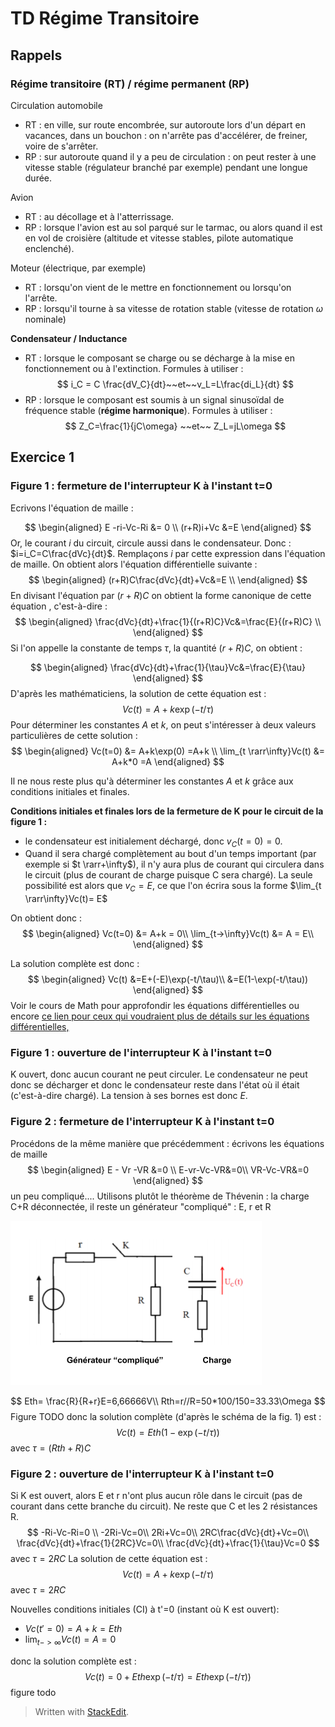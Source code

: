 # TD Régime Transitoire

## Rappels
### Régime transitoire (RT) / régime permanent (RP)
Circulation automobile
* RT : en ville, sur route encombrée, sur autoroute lors d'un départ en vacances, dans un bouchon : on n'arrête pas d'accélérer, de freiner, voire de s'arrêter.
* RP : sur autoroute quand il y a peu de circulation : on peut rester à une vitesse stable (régulateur branché par exemple) pendant une longue durée.

Avion 
* RT : au décollage et à l'atterrissage.
* RP : lorsque l'avion est au sol parqué sur le tarmac, ou alors quand il est en vol de croisière (altitude et vitesse stables, pilote automatique enclenché).

Moteur (électrique, par exemple)

* RT : lorsqu'on vient de le mettre en fonctionnement ou lorsqu'on l'arrête.
* RP : lorsqu'il tourne à sa vitesse de rotation stable (vitesse de rotation $\omega$ nominale)

**Condensateur / Inductance**
* RT : lorsque le composant se charge ou se décharge à la mise en fonctionnement ou à l'extinction. Formules à utiliser :
$$
i_C = C \frac{dV_C}{dt}~~et~~v_L=L\frac{di_L}{dt}
$$
* RP : lorsque le composant est soumis à un signal sinusoïdal de fréquence stable (**régime harmonique**). Formules à utiliser :
$$
Z_C=\frac{1}{jC\omega} ~~et~~ Z_L=jL\omega
$$
## Exercice  1

### Figure 1 : fermeture de l'interrupteur K à l'instant t=0
Ecrivons l'équation de maille :

$$
\begin{aligned}
E -ri-Vc-Ri &= 0 \\
(r+R)i+Vc &=E 
\end{aligned}
$$
Or, le courant $i$  du circuit, circule aussi dans le condensateur. Donc : $i=i_C=C\frac{dVc}{dt}$. Remplaçons $i$ par cette expression dans l'équation de maille. On obtient alors l'équation différentielle suivante : 
$$
\begin{aligned}
(r+R)C\frac{dVc}{dt}+Vc&=E \\
\end{aligned}
$$
En divisant l'équation par $(r+R)C$ on obtient la forme canonique de cette équation , c'est-à-dire : 
$$
\begin{aligned}
\frac{dVc}{dt}+\frac{1}{(r+R)C}Vc&=\frac{E}{(r+R)C} \\
\end{aligned}
$$
Si l'on appelle  la constante de temps $\tau$, la quantité $(r+R)C$, on obtient :

$$
\begin{aligned}
\frac{dVc}{dt}+\frac{1}{\tau}Vc&=\frac{E}{\tau} 
\end{aligned}
$$
D'après les mathématiciens, la solution de cette équation est : 
$$
Vc(t)=A+k\exp(-t/\tau)
$$
Pour déterminer les constantes $A$ et $k$, on peut s'intéresser à deux valeurs particulières de cette solution :
$$
\begin{aligned}
Vc(t=0) &= A+k\exp(0) =A+k \\ 
\lim_{t \rarr\infty}Vc(t) &= A+k*0 =A 
\end{aligned}
$$

Il ne nous reste plus qu'à déterminer les constantes $A$ et $k$ grâce aux conditions initiales et finales.

**Conditions initiales et finales lors de la fermeture de K pour le circuit de la figure 1 :**

* le condensateur est initialement déchargé, donc $v_C(t=0)=0$. 
* Quand il sera chargé complètement au bout d'un temps important (par exemple si $t \rarr+\infty$), il n'y aura plus de courant qui circulera dans le circuit (plus de courant de charge puisque C sera chargé). La seule possibilité est alors que $v_C=E$, ce que l'on écrira sous la forme $\lim_{t \rarr\infty}Vc(t)= E$

On obtient donc :
$$
\begin{aligned}
Vc(t=0) &= A+k = 0\\
\lim_{t->\infty}Vc(t) &= A = E\\
\end{aligned}
$$

La solution complète est donc :
$$
\begin{aligned}
Vc(t) &=E+(-E)\exp(-t/\tau)\\
&=E(1-\exp(-t/\tau))
\end{aligned}
$$
Voir le cours de Math pour approfondir les équations différentielles ou encore [ce lien pour ceux qui voudraient plus de détails sur les équations différentielles,](http://www.tsi.lycee-louis-vincent.fr/wp-content/uploads/2013/12/equadiff.pdf) 

### Figure 1 : ouverture de l'interrupteur K à l'instant t=0
K ouvert, donc aucun courant ne peut circuler. Le condensateur ne peut donc se décharger et donc le condensateur reste dans l'état où il était (c'est-à-dire chargé). La tension à ses bornes est donc $E$.


### Figure 2 : fermeture de l'interrupteur K à l'instant t=0
Procédons de la même manière que précédemment : écrivons les équations de maille
$$
\begin{aligned}
E - Vr -VR &=0 \\
E-vr-Vc-VR&=0\\
VR-Vc-VR&=0
\end{aligned}
$$
un peu compliqué....
Utilisons plutôt le théorème de Thévenin : la charge C+R déconnectée, il reste un générateur "compliqué" : E, r et R

![circuit](https://raw.githubusercontent.com/sl4iut3/Documents/master/M1104/fig2Thevenin.png)

$$
Eth= \frac{R}{R+r}E=6,66666V\\
Rth=r//R=50*100/150=33.33\Omega
$$
Figure TODO
donc la solution complète (d'après le schéma de la fig. 1) est :
$$
Vc(t)=Eth(1-\exp(-t/\tau))
$$
avec $\tau=(Rth+R)C$
### Figure 2 : ouverture de l'interrupteur K à l'instant t=0

Si K est ouvert, alors E et r n'ont plus aucun rôle dans le circuit (pas de courant dans cette branche du circuit). Ne reste que C et les 2 résistances R.
$$
-Ri-Vc-Ri=0 \\
-2Ri-Vc=0\\
2Ri+Vc=0\\
2RC\frac{dVc}{dt}+Vc=0\\
\frac{dVc}{dt}+\frac{1}{2RC}Vc=0\\
\frac{dVc}{dt}+\frac{1}{\tau}Vc=0
$$
avec $\tau=2RC$
La solution de cette équation est : 
$$
Vc(t)=A+k\exp(-t/\tau)
$$
avec $\tau=2RC$

Nouvelles conditions initiales (CI)  à t'=0 (instant où K est ouvert): 

* $Vc(t'=0) = A+k = Eth$ 
*  $\lim_{t->\infty}Vc(t)= A = 0$

donc la solution complète est :
$$
Vc(t)=0+Eth\exp(-t/\tau)=Eth\exp(-t/\tau))
$$
figure todo

> Written with [StackEdit](https://stackedit.io/).
<!--stackedit_data:
eyJoaXN0b3J5IjpbMTE1NTczMzQ5LDExMzcwOTIwOTRdfQ==
-->